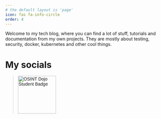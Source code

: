 ```yaml
---
# the default layout is 'page'
icon: fas fa-info-circle
order: 4
---
```


Welcome to my tech blog, where you can find a lot of stuff, tutorials and documentation from my own projects.
They are mostly about testing, security, docker, kubernetes and other cool things.

# My socials

<script type="text/javascript" src="https://cdnjs.buymeacoffee.com/1.0.0/button.prod.min.js" data-name="bmc-button" data-slug="blackpander" data-color="#FFDD00" data-emoji=""  data-font="Cookie" data-text="Buy me a coffee" data-outline-color="#000000" data-font-color="#000000" data-coffee-color="#ffffff" ></script>
<p>
<script src="https://tryhackme.com/badge/1130089"></script>
<p>
<blockquote class="badgr-badge" style="font-family: Helvetica, Roboto, &quot;Segoe UI&quot;, Calibri, sans-serif;"><a href="https://api.badgr.io/public/assertions/0BmwIt_CSpqk-8gdUID3yQ"><img width="120px" height="120px" src="https://api.badgr.io/public/assertions/0BmwIt_CSpqk-8gdUID3yQ/image" alt="OSINT Dojo Student Badge"></a><script async="async" src="https://badgr.com/assets/widgets.bundle.js"></script></blockquote>